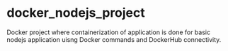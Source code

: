 # docker_nodejs_project
Docker project where containerization of application is done for basic nodejs application uisng Docker commands and DockerHub connectivity.
